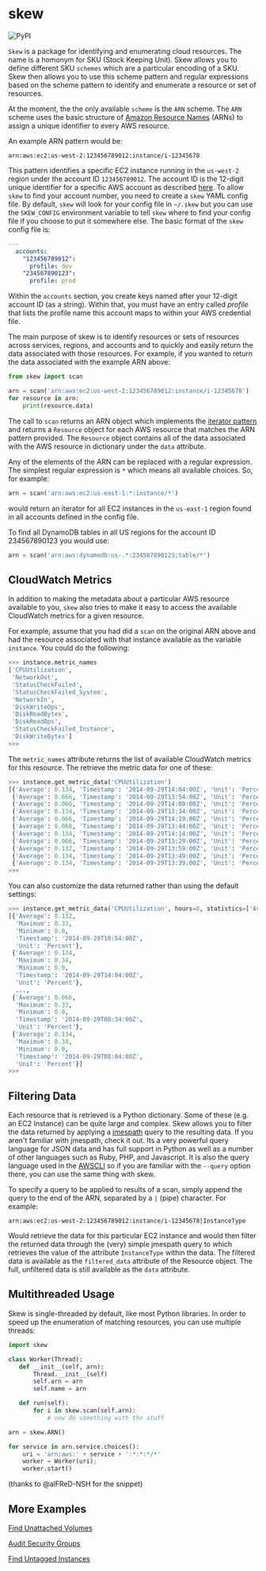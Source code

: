 # skew

![PyPI](https://img.shields.io/pypi/v/skew)

`Skew` is a package for identifying and enumerating cloud resources.
The name is a homonym for SKU (Stock Keeping Unit).  Skew allows you to
define different SKU `schemes` which are a particular encoding of a
SKU.  Skew then allows you to use this scheme pattern and regular expressions
based on the scheme pattern to identify and enumerate a resource or set
of resources.

At the moment, the the only available `scheme` is the `ARN` scheme.
The `ARN` scheme uses the basic structure of
[Amazon Resource Names](http://docs.aws.amazon.com/general/latest/gr/aws-arns-and-namespaces.html) (ARNs) to assign a unique identifier to every AWS
resource.

An example ARN pattern would be:

```
arn:aws:ec2:us-west-2:123456789012:instance/i-12345678
```

This pattern identifies a specific EC2 instance running in the `us-west-2`
region under the account ID `123456789012`.  The account ID is the 12-digit
unique identifier for a specific AWS account as described
[here](http://docs.aws.amazon.com/general/latest/gr/acct-identifiers.html).
To allow `skew` to find your account number, you need to create a `skew`
YAML config file.  By default, `skew` will look for your config file in
`~/.skew` but you can use the `SKEW_CONFIG` environment variable to tell `skew`
where to find your config file if you choose to put it somewhere else.  The
basic format of the `skew` config file is:

```yaml
---
  accounts:
    "123456789012":
      profile: dev
    "234567890123":
      profile: prod
```

Within the `accounts` section, you create keys named after your 12-digit
account ID (as a string).  Within that, you must have an entry called *profile*
that lists the profile name this account maps to within your AWS credential
file.

The main purpose of skew is to identify resources or sets of resources
across services, regions, and accounts and to quickly and easily return the
data associated with those resources. For example, if you wanted to return
the data associated with the example ARN above:

```python
from skew import scan

arn = scan('arn:aws:ec2:us-west-2:123456789012:instance/i-12345678')
for resource in arn:
    print(resource.data)
```

The call to `scan` returns an ARN object which implements the
[iterator pattern](https://docs.python.org/2/library/stdtypes.html#iterator-types)
and returns a `Resource` object for each AWS resource that matches the
ARN pattern provided.  The `Resource` object contains all of the data
associated with the AWS resource in dictionary under the `data` attribute.

Any of the elements of the ARN can be replaced with a regular expression.
The simplest regular expression is `*` which means all available choices.
So, for example:

```python
arn = scan('arn:aws:ec2:us-east-1:*:instance/*')
```

would return an iterator for all EC2 instances in the `us-east-1` region
found in all accounts defined in the config file.

To find all DynamoDB tables in all US regions for the account ID 234567890123
you would use:

```python
arn = scan('arn:aws:dynamodb:us-.*:234567890123:table/*')
```

CloudWatch Metrics
------------------

In addition to making the metadata about a particular AWS resource available
to you, `skew` also tries to make it easy to access the available CloudWatch
metrics for a given resource.

For example, assume that you had did a `scan` on the original ARN above
and had the resource associated with that instance available as the variable
`instance`.  You could do the following:

```python
>>> instance.metric_names
['CPUUtilization',
 'NetworkOut',
 'StatusCheckFailed',
 'StatusCheckFailed_System',
 'NetworkIn',
 'DiskWriteOps',
 'DiskReadBytes',
 'DiskReadOps',
 'StatusCheckFailed_Instance',
 'DiskWriteBytes']
>>>
```

The `metric_names` attribute returns the list of available CloudWatch metrics
for this resource.  The retrieve the metric data for one of these:

```python
>>> instance.get_metric_data('CPUUtilization')
[{'Average': 0.134, 'Timestamp': '2014-09-29T14:04:00Z', 'Unit': 'Percent'},
 {'Average': 0.066, 'Timestamp': '2014-09-29T13:54:00Z', 'Unit': 'Percent'},
 {'Average': 0.066, 'Timestamp': '2014-09-29T14:09:00Z', 'Unit': 'Percent'},
 {'Average': 0.134, 'Timestamp': '2014-09-29T13:34:00Z', 'Unit': 'Percent'},
 {'Average': 0.066, 'Timestamp': '2014-09-29T14:19:00Z', 'Unit': 'Percent'},
 {'Average': 0.068, 'Timestamp': '2014-09-29T13:44:00Z', 'Unit': 'Percent'},
 {'Average': 0.134, 'Timestamp': '2014-09-29T14:14:00Z', 'Unit': 'Percent'},
 {'Average': 0.066, 'Timestamp': '2014-09-29T13:29:00Z', 'Unit': 'Percent'},
 {'Average': 0.132, 'Timestamp': '2014-09-29T13:59:00Z', 'Unit': 'Percent'},
 {'Average': 0.134, 'Timestamp': '2014-09-29T13:49:00Z', 'Unit': 'Percent'},
 {'Average': 0.134, 'Timestamp': '2014-09-29T13:39:00Z', 'Unit': 'Percent'}]
>>>
```

You can also customize the data returned rather than using the default settings:

```python
>>> instance.get_metric_data('CPUUtilization', hours=8, statistics=['Average', 'Minimum', 'Maximum'])
[{'Average': 0.132,
  'Maximum': 0.33,
  'Minimum': 0.0,
  'Timestamp': '2014-09-29T10:54:00Z',
  'Unit': 'Percent'},
 {'Average': 0.134,
  'Maximum': 0.34,
  'Minimum': 0.0,
  'Timestamp': '2014-09-29T14:04:00Z',
  'Unit': 'Percent'},
  ...,
 {'Average': 0.066,
  'Maximum': 0.33,
  'Minimum': 0.0,
  'Timestamp': '2014-09-29T08:34:00Z',
  'Unit': 'Percent'},
 {'Average': 0.134,
  'Maximum': 0.34,
  'Minimum': 0.0,
  'Timestamp': '2014-09-29T08:04:00Z',
  'Unit': 'Percent'}]
>>>
```

Filtering Data
--------------

Each resource that is retrieved is a Python dictionary.  Some of these (e.g.
an EC2 Instance) can be quite large and complex.  Skew allows you to filter
the data returned by applying a [jmespath](http://jmespath.org) query to
the resulting data.  If you aren't familiar with jmespath, check it out.
Its a very powerful query language for JSON data and has full support in
Python as well as a number of other languages such as Ruby, PHP, and
Javascript.  It is also the query language used in the
[AWSCLI](https://aws.amazon.com/cli/) so if you are familiar with the
`--query` option there, you can use the same thing with skew.

To specify a query to be applied to results of a scan, simply append
the query to the end of the ARN, separated by a `|` (pipe) character.
For example:

```
arn:aws:ec2:us-west-2:123456789012:instance/i-12345678|InstanceType
```

Would retrieve the data for this particular EC2 instance and would then
filter the returned data through the (very) simple jmespath query to which
retrieves the value of the attribute `InstanceType` within the data.  The
filtered data is available as the `filtered_data` attribute of the
Resource object.  The full, unfiltered data is still available as the
`data` attribute.

Multithreaded Usage
-------------------

Skew is single-threaded by default, like most Python libraries. In order to
speed up the enumeration of matching resources, you can use multiple threads:

```python
import skew

class Worker(Thread):
   def __init__(self, arn):
       Thread.__init__(self)
       self.arn = arn
       self.name = arn

   def run(self):
       for i in skew.scan(self.arn):
           # now do something with the stuff

arn = skew.ARN()

for service in arn.service.choices():
    uri = 'arn:aws:' + service + ':*:*:*/*'
    worker = Worker(uri);
    worker.start()
```

(thanks to @alFReD-NSH for the snippet)

More Examples
-------------

[Find Unattached Volumes](https://gist.github.com/garnaat/73804a6b0bd506ee6075)

[Audit Security Groups](https://gist.github.com/garnaat/4123f1aefe7d65df9b48)

[Find Untagged Instances](https://gist.github.com/garnaat/11004f5661b4798d27c7)
